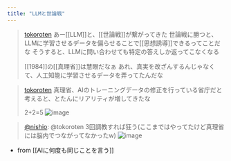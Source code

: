 ```yaml
---
title: "LLMと世論戦"
---
```


> [tokoroten](https://twitter.com/tokoroten/status/1642776943140671490) あー[[LLM]]と、[[世論戦]]が繋がってきた
>  世論戦に勝つと、LLMに学習させるデータを偏らせることで[[思想誘導]]できるってことだな
>  そうすると、LLMに問い合わせても特定の答えしか返ってこなくなる
>
>  [[1984]]の[[真理省]]は慧眼だなぁ
>  あれ、真実を改ざんするんじゃなくて、人工知能に学習させるデータを弄ってたんだな

> [tokoroten](https://twitter.com/tokoroten/status/1642801579337351168) 真理省、AIのトレーニングデータの修正を行っている省庁だと考えると、とたんにリアリティが増してきたな
>
>  2+2=5
>  ![image](https://pbs.twimg.com/media/FsxnNsNacAAd25p?format=png&name=900x900#.png)

> [@nishio](https://twitter.com/nishio/status/1642802708972474373?s=46&t=gkSZtjGEtUZPO0JCzBxCBw): @tokoroten 3回調教すれば狂う(ここまではやってたけど真理省には脳内でつながってなかったw)
> ![image](https://pbs.twimg.com/media/Fsg7LwbaAAAhZsA.jpg)
- from [[AIに何度も同じことを言う]]
